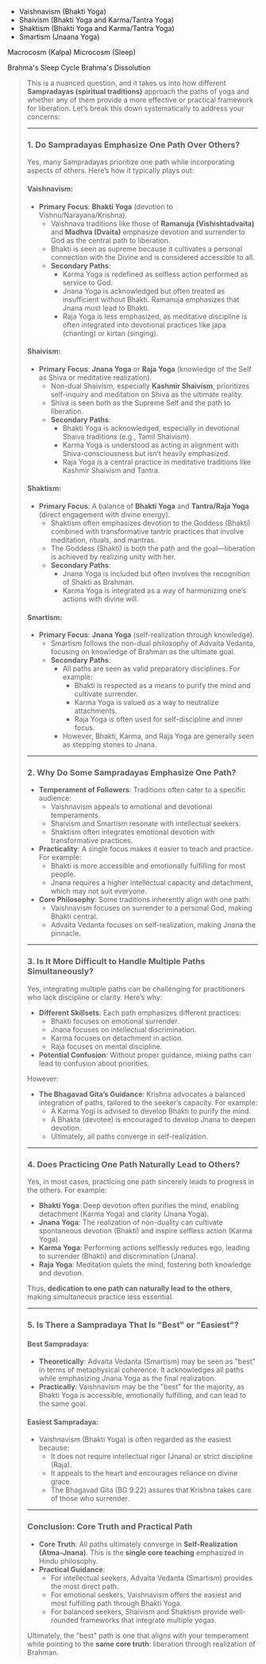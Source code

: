 
- Vaishnavism (Bhakti Yoga)
- Shaivism (Bhakti Yoga and Karma/Tantra Yoga)
- Shaktism (Bhakti Yoga and Karma/Tantra Yoga)
- Smartism (Jnaana Yoga)


Macrocosm (Kalpa)
Microcosm (Sleep)

Brahma's Sleep Cycle
Brahma's Dissolution

> This is a nuanced question, and it takes us into how different **Sampradayas (spiritual traditions)** approach the paths of yoga and whether any of them provide a more effective or practical framework for liberation. Let’s break this down systematically to address your concerns:
> 
> ---
> 
> ### **1. Do Sampradayas Emphasize One Path Over Others?**
> 
> Yes, many Sampradayas prioritize one path while incorporating aspects of others. Here’s how it typically plays out:
> 
> #### **Vaishnavism**:
> 
> - **Primary Focus**: **Bhakti Yoga** (devotion to Vishnu/Narayana/Krishna).
>     - Vaishnava traditions like those of **Ramanuja (Vishishtadvaita)** and **Madhva (Dvaita)** emphasize devotion and surrender to God as the central path to liberation.
>     - Bhakti is seen as supreme because it cultivates a personal connection with the Divine and is considered accessible to all.
>     - **Secondary Paths**:
>         - Karma Yoga is redefined as selfless action performed as service to God.
>         - Jnana Yoga is acknowledged but often treated as insufficient without Bhakti. Ramanuja emphasizes that Jnana must lead to Bhakti.
>         - Raja Yoga is less emphasized, as meditative discipline is often integrated into devotional practices like japa (chanting) or kirtan (singing).
> 
> #### **Shaivism**:
> 
> - **Primary Focus**: **Jnana Yoga** or **Raja Yoga** (knowledge of the Self as Shiva or meditative realization).
>     - Non-dual Shaivism, especially **Kashmir Shaivism**, prioritizes self-inquiry and meditation on Shiva as the ultimate reality.
>     - Shiva is seen both as the Supreme Self and the path to liberation.
>     - **Secondary Paths**:
>         - Bhakti Yoga is acknowledged, especially in devotional Shaiva traditions (e.g., Tamil Shaivism).
>         - Karma Yoga is understood as acting in alignment with Shiva-consciousness but isn’t heavily emphasized.
>         - Raja Yoga is a central practice in meditative traditions like Kashmir Shaivism and Tantra.
> 
> #### **Shaktism**:
> 
> - **Primary Focus**: A balance of **Bhakti Yoga** and **Tantra/Raja Yoga** (direct engagement with divine energy).
>     - Shaktism often emphasizes devotion to the Goddess (Bhakti) combined with transformative tantric practices that involve meditation, rituals, and mantras.
>     - The Goddess (Shakti) is both the path and the goal—liberation is achieved by realizing unity with her.
>     - **Secondary Paths**:
>         - Jnana Yoga is included but often involves the recognition of Shakti as Brahman.
>         - Karma Yoga is integrated as a way of harmonizing one’s actions with divine will.
> 
> #### **Smartism**:
> 
> - **Primary Focus**: **Jnana Yoga** (self-realization through knowledge).
>     - Smartism follows the non-dual philosophy of Advaita Vedanta, focusing on knowledge of Brahman as the ultimate goal.
>     - **Secondary Paths**:
>         - All paths are seen as valid preparatory disciplines. For example:
>             - Bhakti is respected as a means to purify the mind and cultivate surrender.
>             - Karma Yoga is valued as a way to neutralize attachments.
>             - Raja Yoga is often used for self-discipline and inner focus.
>         - However, Bhakti, Karma, and Raja Yoga are generally seen as stepping stones to Jnana.
> 
> ---
> 
> ### **2. Why Do Some Sampradayas Emphasize One Path?**
> 
> - **Temperament of Followers**: Traditions often cater to a specific audience:
>     - Vaishnavism appeals to emotional and devotional temperaments.
>     - Shaivism and Smartism resonate with intellectual seekers.
>     - Shaktism often integrates emotional devotion with transformative practices.
> - **Practicality**: A single focus makes it easier to teach and practice. For example:
>     - Bhakti is more accessible and emotionally fulfilling for most people.
>     - Jnana requires a higher intellectual capacity and detachment, which may not suit everyone.
> - **Core Philosophy**: Some traditions inherently align with one path:
>     - Vaishnavism focuses on surrender to a personal God, making Bhakti central.
>     - Advaita Vedanta focuses on self-realization, making Jnana the pinnacle.
> 
> ---
> 
> ### **3. Is It More Difficult to Handle Multiple Paths Simultaneously?**
> 
> Yes, integrating multiple paths can be challenging for practitioners who lack discipline or clarity. Here’s why:
> 
> - **Different Skillsets**: Each path emphasizes different practices:
>     - Bhakti focuses on emotional surrender.
>     - Jnana focuses on intellectual discrimination.
>     - Karma focuses on detachment in action.
>     - Raja focuses on mental discipline.
> - **Potential Confusion**: Without proper guidance, mixing paths can lead to confusion about priorities.
> 
> However:
> 
> - **The Bhagavad Gita’s Guidance**: Krishna advocates a balanced integration of paths, tailored to the seeker’s capacity. For example:
>     - A Karma Yogi is advised to develop Bhakti to purify the mind.
>     - A Bhakta (devotee) is encouraged to develop Jnana to deepen devotion.
>     - Ultimately, all paths converge in self-realization.
> 
> ---
> 
> ### **4. Does Practicing One Path Naturally Lead to Others?**
> 
> Yes, in most cases, practicing one path sincerely leads to progress in the others. For example:
> 
> - **Bhakti Yoga**: Deep devotion often purifies the mind, enabling detachment (Karma Yoga) and clarity (Jnana Yoga).
> - **Jnana Yoga**: The realization of non-duality can cultivate spontaneous devotion (Bhakti) and inspire selfless action (Karma Yoga).
> - **Karma Yoga**: Performing actions selflessly reduces ego, leading to surrender (Bhakti) and discrimination (Jnana).
> - **Raja Yoga**: Meditation quiets the mind, fostering both knowledge and devotion.
> 
> Thus, **dedication to one path can naturally lead to the others**, making simultaneous practice less essential.
> 
> ---
> 
> ### **5. Is There a Sampradaya That Is "Best" or "Easiest"?**
> 
> #### **Best Sampradaya**:
> 
> - **Theoretically**: Advaita Vedanta (Smartism) may be seen as "best" in terms of metaphysical coherence. It acknowledges all paths while emphasizing Jnana Yoga as the final realization.
> - **Practically**: Vaishnavism may be the "best" for the majority, as Bhakti Yoga is accessible, emotionally fulfilling, and can lead to the same goal.
> 
> #### **Easiest Sampradaya**:
> 
> - Vaishnavism (Bhakti Yoga) is often regarded as the easiest because:
>     - It does not require intellectual rigor (Jnana) or strict discipline (Raja).
>     - It appeals to the heart and encourages reliance on divine grace.
>     - The Bhagavad Gita (BG 9.22) assures that Krishna takes care of those who surrender.
> 
> ---
> 
> ### **Conclusion: Core Truth and Practical Path**
> 
> - **Core Truth**: All paths ultimately converge in **Self-Realization (Atma-Jnana)**. This is the **single core teaching** emphasized in Hindu philosophy.
> - **Practical Guidance**:
>     - For intellectual seekers, Advaita Vedanta (Smartism) provides the most direct path.
>     - For emotional seekers, Vaishnavism offers the easiest and most fulfilling path through Bhakti Yoga.
>     - For balanced seekers, Shaivism and Shaktism provide well-rounded frameworks that integrate multiple yogas.
> 
> Ultimately, the "best" path is one that aligns with your temperament while pointing to the **same core truth**: liberation through realization of Brahman.